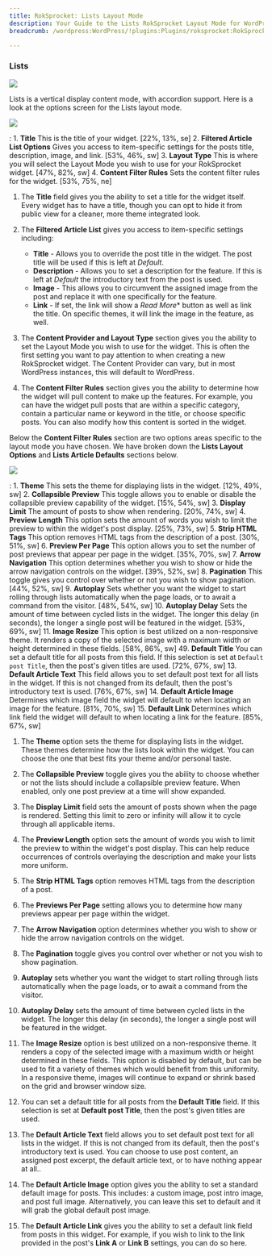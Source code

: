 ```yaml
---
title: RokSprocket: Lists Layout Mode
description: Your Guide to the Lists RokSprocket Layout Mode for WordPress
breadcrumb: /wordpress:WordPress/!plugins:Plugins/roksprocket:RokSprocket

---
```


### Lists

![][lists]

Lists is a vertical display content mode, with accordion support. Here is a look at the options screen for the Lists layout mode.

![][lists1]

:   1. **Title** This is the title of your widget. [22%, 13%, se]
    2. **Filtered Article List Options** Gives you access to item-specific settings for the posts title, description, image, and link. [53%, 46%, sw]
    3. **Layout Type** This is where you will select the Layout Mode you wish to use for your RokSprocket widget. [47%, 82%, sw]
    4. **Content Filter Rules** Sets the content filter rules for the widget. [53%, 75%, ne]

1. The **Title** field gives you the ability to set a title for the widget itself. Every widget has to have a title, though you can opt to hide it from public view for a cleaner, more theme integrated look.

2. The **Filtered Article List** gives you access to item-specific settings including:

    * **Title** - Allows you to override the post title in the widget. The post title will be used if this is left at *Default*.
    * **Description** - Allows you to set a description for the feature. If this is left at *Default* the introductory text from the post is used. 
    * **Image** - This allows you to circumvent the assigned image from the post and replace it with one specifically for the feature. 
    * **Link** - If set, the link will show a *Read More** button as well as link the title. On specific themes, it will link the image in the feature, as well.

3. The **Content Provider and Layout Type** section gives you the ability to set the Layout Mode you wish to use for the widget. This is often the first setting you want to pay attention to when creating a new RokSprocket widget. The Content Provider can vary, but in most WordPress instances, this will default to WordPress.

4. The **Content Filter Rules** section gives you the ability to determine how the widget will pull content to make up the features. For example, you can have the widget pull posts that are within a specific category, contain a particular name or keyword in the title, or choose specific posts. You can also modify how this content is sorted in the widget.

Below the **Content Filter Rules** section are two options areas specific to the layout mode you have chosen. We have broken down the **Lists Layout Options** and **Lists Article Defaults** sections below.

![][lists_2]

:   1. **Theme** This sets the theme for displaying lists in the widget. [12%, 49%, sw]
    2. **Collapsible Preview** This toggle allows you to enable or disable the collapsible preview capability of the widget. [15%, 54%, sw]
    3. **Display Limit** The amount of posts to show when rendering. [20%, 74%, sw]
    4. **Preview Length** This option sets the amount of words you wish to limit the preview to within the widget's post display. [25%, 73%, sw]
    5.  **Strip HTML Tags** This option removes HTML tags from the description of a post. [30%, 51%, sw]
    6. **Preview Per Page** This option allows you to set the number of post previews that appear per page in the widget. [35%, 70%, sw]
    7. **Arrow Navigation** This option determines whether you wish to show or hide the arrow navigation controls on the widget. [39%, 52%, sw]
    8. **Pagination** This toggle gives you control over whether or not you wish to show pagination. [44%, 52%, sw]
    9. **Autoplay** Sets whether you want the widget to start rolling through lists automatically when the page loads, or to await a command from the visitor. [48%, 54%, sw]
    10. **Autoplay Delay** Sets the amount of time between cycled lists in the widget. The longer this delay (in seconds), the longer a single post will be featured in the widget. [53%, 69%, sw]
    11. **Image Resize** This option is best utilized on a non-responsive theme. It renders a copy of the selected image with a maximum width or height determined in these fields. [58%, 86%, sw]
    49. **Default Title** You can set a default title for all posts from this field. If this selection is set at `Default post Title`, then the post's given titles are used. [72%, 67%, sw]
    13. **Default Article Text** This field allows you to set default post text for all lists in the widget. If this is not changed from its default, then the post's introductory text is used. [76%, 67%, sw]
    14. **Default Article Image** Determines which image field the widget will default to when locating an image for the feature. [81%, 70%, sw]
    15. **Default Link** Determines which link field the widget will default to when locating a link for the feature. [85%, 67%, sw]

1.  The **Theme** option sets the theme for displaying lists in the widget. These themes determine how the lists look within the widget. You can choose the one that best fits your theme and/or personal taste.

2. The **Collapsible Preview** toggle gives you the ability to choose whether or not the lists should include a collapsible preview feature. When enabled, only one post preview at a time will show expanded.

3.  The **Display Limit** field sets the amount of posts shown when the page is rendered.  Setting this limit to zero or infinity will allow it to cycle through all applicable items.

4. The **Preview Length** option sets the amount of words you wish to limit the preview to within the widget's post display. This can help reduce occurrences of controls overlaying the description and make your lists more uniform.

5. The **Strip HTML Tags** option removes HTML tags from the description of a post.

6. The **Previews Per Page** setting allows you to determine how many previews appear per page within the widget.

7.  The **Arrow Navigation** option determines whether you wish to show or hide the arrow navigation controls on the widget.

8.  The **Pagination** toggle gives you control over whether or not you wish to show pagination.

9.  **Autoplay** sets whether you want the widget to start rolling through lists automatically when the page loads, or to await a command from the visitor.

10. **Autoplay Delay** sets the amount of time between cycled lists in the widget. The longer this delay (in seconds), the longer a single post will be featured in the widget.

11.  The **Image Resize** option is best utilized on a non-responsive theme. It renders a copy of the selected image with a maximum width or height determined in these fields. This option is disabled by default, but can be used to fit a variety of themes which would benefit from this uniformity. In a responsive theme, images will continue to expand or shrink based on the grid and browser window size.

12.  You can set a default title for all posts from the **Default Title** field. If this selection is set at **Default post Title**, then the post's given titles are used. 

13.  The **Default Article Text** field allows you to set default post text for all lists in the widget. If this is not changed from its default, then the post's introductory text is used. You can choose to use post content, an assigned post excerpt, the default article text, or to have nothing appear at all..

14.  The **Default Article Image** option gives you the ability to set a standard default image for posts. This includes: a custom image, post intro image, and post full image. Alternatively, you can leave this set to default and it will grab the global default post image.

15.  The **Default Article Link** gives you the ability to set a default link field from posts in this widget. For example, if you wish to link to the link provided in the post's **Link A** or **Link B** settings, you can do so here.

[lists]: assets/lists.png
[lists_link]: layout_modes.md#lists
[lists_1]: assets/lists_1.png
[lists_2]: assets/lists_2.png
[lists1]: assets/wp_roksprocket_lists_1.png
